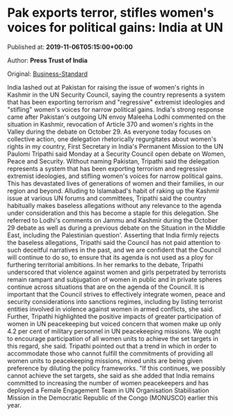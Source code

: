 
# Pak exports terror, stifles women's voices for political gains: India at UN

Published at: **2019-11-06T05:15:00+00:00**

Author: **Press Trust of India**

Original: [Business-Standard](https://www.business-standard.com/article/pti-stories/pak-exporting-terror-stifling-women-s-voices-for-narrow-political-gains-india-at-unsc-119110600306_1.html)

India lashed out at Pakistan for raising the issue of women's rights in Kashmir in the UN Security Council, saying the country represents a system that has been exporting terrorism and "regressive" extremist ideologies and "stifling" women's voices for narrow political gains.
India's strong response came after Pakistan's outgoing UN envoy Maleeha Lodhi commented on the situation in Kashmir, revocation of Article 370 and women's rights in the Valley during the debate on October 29.
As everyone today focuses on collective action, one delegation rhetorically regurgitates about women's rights in my country, First Secretary in India's Permanent Mission to the UN Paulomi Tripathi said Monday at a Security Council open debate on Women, Peace and Security.
Without naming Pakistan, Tripathi said the delegation represents a system that has been exporting terrorism and regressive extremist ideologies, and stifling women's voices for narrow political gains. This has devastated lives of generations of women and their families, in our region and beyond.
Alluding to Islamabad's habit of raking up the Kashmir issue at various UN forums and committees, Tripathi said the country habitually makes baseless allegations without any relevance to the agenda under consideration and this has become a staple for this delegation.
She referred to Lodhi's comments on Jammu and Kashmir during the October 29 debate as well as during a previous debate on the Situation in the Middle East, including the Palestinian question'.
Asserting that India firmly rejects the baseless allegations, Tripathi said the Council has not paid attention to such deceitful narratives in the past, and we are confident that the Council will continue to do so, to ensure that its agenda is not used as a ploy for furthering territorial ambitions.
In her remarks to the debate, Tripathi underscored that violence against women and girls perpetrated by terrorists remain rampant and subjugation of women in public and in private spheres continue across situations that are on the agenda of the Council.
It is important that the Council strives to effectively integrate women, peace and security considerations into sanctions regimes, including by listing terrorist entities involved in violence against women in armed conflicts, she said.
Further, Tripathi highlighted the positive impacts of greater participation of women in UN peacekeeping but voiced concern that women make up only 4.2 per cent of military personnel in UN peacekeeping missions.
We ought to encourage participation of all women units to achieve the set targets in this regard, she said.
Tripathi pointed out that a trend in which in order to accommodate those who cannot fulfill the commitments of providing all women units to peacekeeping missions, mixed units are being given preference by diluting the policy frameworks.
"If this continues, we possibly cannot achieve the set targets, she said as she added that India remains committed to increasing the number of women peacekeepers and has deployed a Female Engagement Team in UN Organisation Stabilisation Mission in the Democratic Republic of the Congo (MONUSCO) earlier this year.
